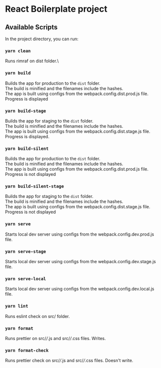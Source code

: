 # React Boilerplate project

## Available Scripts

In the project directory, you can run:

### `yarn clean`

Runs rimraf on dist folder.\

### `yarn build`

Builds the app for production to the `dist` folder.\
The build is minified and the filenames include the hashes.\
The app is built using configs from the webpack.config.dist.prod.js file. Progress is displayed

### `yarn build-stage`

Builds the app for staging to the `dist` folder.\
The build is minified and the filenames include the hashes.\
The app is built using configs from the webpack.config.dist.stage.js file. Progress is displayed.

### `yarn build-silent`

Builds the app for production to the `dist` folder.\
The build is minified and the filenames include the hashes.\
The app is built using configs from the webpack.config.dist.prod.js file. Progress is not displayed

### `yarn build-silent-stage`

Builds the app for staging to the `dist` folder.\
The build is minified and the filenames include the hashes.\
The app is built using configs from the webpack.config.dist.stage.js file. Progress is not displayed

### `yarn serve`

Starts local dev server using configs from the webpack.config.dev.prod.js file.

### `yarn serve-stage`

Starts local dev server using configs from the webpack.config.dev.stage.js file.

### `yarn serve-local`

Starts local dev server using configs from the webpack.config.dev.local.js file.

### `yarn lint`

Runs eslint check on src/ folder.

### `yarn format`

Runs prettier on src/*/*.js and src/*/*.css files. Writes.

### `yarn format-check`

Runs prettier check on src/*/*.js and src/*/*.css files. Doesn't write.
